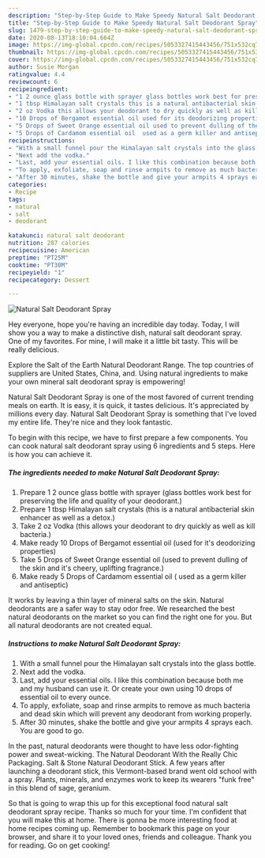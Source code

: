 ```yaml
---
description: "Step-by-Step Guide to Make Speedy Natural Salt Deodorant Spray"
title: "Step-by-Step Guide to Make Speedy Natural Salt Deodorant Spray"
slug: 1479-step-by-step-guide-to-make-speedy-natural-salt-deodorant-spray
date: 2020-08-13T18:10:04.664Z
image: https://img-global.cpcdn.com/recipes/5053327415443456/751x532cq70/natural-salt-deodorant-spray-recipe-main-photo.jpg
thumbnail: https://img-global.cpcdn.com/recipes/5053327415443456/751x532cq70/natural-salt-deodorant-spray-recipe-main-photo.jpg
cover: https://img-global.cpcdn.com/recipes/5053327415443456/751x532cq70/natural-salt-deodorant-spray-recipe-main-photo.jpg
author: Susie Morgan
ratingvalue: 4.4
reviewcount: 6
recipeingredient:
- "1 2 ounce glass bottle with sprayer glass bottles work best for preserving the life and quality of your deodorant"
- "1 tbsp Himalayan salt crystals this is a natural antibacterial skin enhancer as well as a detox"
- "2 oz Vodka this allows your deodorant to dry quickly as well as kill bacteria"
- "10 Drops of Bergamot essential oil used for its deodorizing properties"
- "5 Drops of Sweet Orange essential oil used to prevent dulling of the skin and its cheery uplifting fragrance"
- "5 Drops of Cardamom essential oil  used as a germ killer and antiseptic"
recipeinstructions:
- "With a small funnel pour the Himalayan salt crystals into the glass bottle."
- "Next add the vodka."
- "Last, add your essential oils. I like this combination because both me and my husband can use it. Or create your own using 10 drops of essential oil to every ounce."
- "To apply, exfoliate, soap and rinse armpits to remove as much bacteria and dead skin which will prevent any deodorant from working properly."
- "After 30 minutes, shake the bottle and give your armpits 4 sprays each. You are good to go."
categories:
- Recipe
tags:
- natural
- salt
- deodorant

katakunci: natural salt deodorant 
nutrition: 287 calories
recipecuisine: American
preptime: "PT25M"
cooktime: "PT30M"
recipeyield: "1"
recipecategory: Dessert

---
```



![Natural Salt Deodorant Spray](https://img-global.cpcdn.com/recipes/5053327415443456/751x532cq70/natural-salt-deodorant-spray-recipe-main-photo.jpg)

Hey everyone, hope you're having an incredible day today. Today, I will show you a way to make a distinctive dish, natural salt deodorant spray. One of my favorites. For mine, I will make it a little bit tasty. This will be really delicious.

Explore the Salt of the Earth Natural Deodorant Range. The top countries of suppliers are United States, China, and. Using natural ingredients to make your own mineral salt deodorant spray is empowering!

Natural Salt Deodorant Spray is one of the most favored of current trending meals on earth. It is easy, it is quick, it tastes delicious. It's appreciated by millions every day. Natural Salt Deodorant Spray is something that I've loved my entire life. They're nice and they look fantastic.


To begin with this recipe, we have to first prepare a few components. You can cook natural salt deodorant spray using 6 ingredients and 5 steps. Here is how you can achieve it.

<!--inarticleads1-->

##### The ingredients needed to make Natural Salt Deodorant Spray:

1. Prepare 1 2 ounce glass bottle with sprayer (glass bottles work best for preserving the life and quality of your deodorant.)
1. Prepare 1 tbsp Himalayan salt crystals (this is a natural antibacterial skin enhancer as well as a detox.)
1. Take 2 oz Vodka (this allows your deodorant to dry quickly as well as kill bacteria.)
1. Make ready 10 Drops of Bergamot essential oil (used for it&#39;s deodorizing properties)
1. Take 5 Drops of Sweet Orange essential oil (used to prevent dulling of the skin and it&#39;s cheery, uplifting fragrance.)
1. Make ready 5 Drops of Cardamom essential oil ( used as a germ killer and antiseptic)


It works by leaving a thin layer of mineral salts on the skin. Natural deodorants are a safer way to stay odor free. We researched the best natural deodorants on the market so you can find the right one for you. But all natural deodorants are not created equal. 

<!--inarticleads2-->

##### Instructions to make Natural Salt Deodorant Spray:

1. With a small funnel pour the Himalayan salt crystals into the glass bottle.
1. Next add the vodka.
1. Last, add your essential oils. I like this combination because both me and my husband can use it. Or create your own using 10 drops of essential oil to every ounce.
1. To apply, exfoliate, soap and rinse armpits to remove as much bacteria and dead skin which will prevent any deodorant from working properly.
1. After 30 minutes, shake the bottle and give your armpits 4 sprays each. You are good to go.


In the past, natural deodorants were thought to have less odor-fighting power and sweat-wicking. The Natural Deodorant With the Really Chic Packaging. Salt &amp; Stone Natural Deodorant Stick. A few years after launching a deodorant stick, this Vermont-based brand went old school with a spray. Plants, minerals, and enzymes work to keep its wearers &#34;funk free&#34; in this blend of sage, geranium. 

So that is going to wrap this up for this exceptional food natural salt deodorant spray recipe. Thanks so much for your time. I'm confident that you will make this at home. There is gonna be more interesting food at home recipes coming up. Remember to bookmark this page on your browser, and share it to your loved ones, friends and colleague. Thank you for reading. Go on get cooking!

